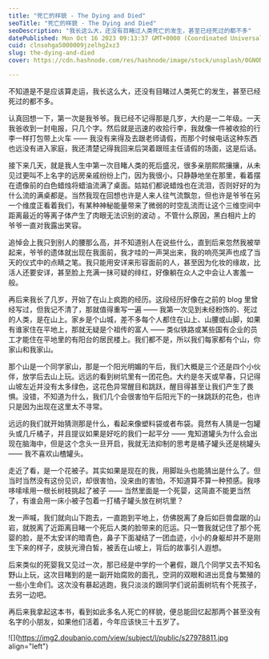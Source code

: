 ```yaml
---
title: "死亡的样貌 - The Dying and Died"
seoTitle: "死亡的样貌 - The Dying and Died"
seoDescription: "我长这么大，还没有目睹过人类死亡的发生，甚至已经死过的都不多"
datePublished: Mon Oct 16 2023 09:13:37 GMT+0000 (Coordinated Universal Time)
cuid: clnsohga5000009jzelhg2xz3
slug: the-dying-and-died
cover: https://cdn.hashnode.com/res/hashnode/image/stock/unsplash/0GNONO6tkQI/upload/341e8103131ab7b261971671a3c42f59.jpeg

---
```


不知道是不是应该算走运，我长这么大，还没有目睹过人类死亡的发生，甚至已经死过的都不多。

认真回想一下，第一次是我爷爷。我已经不记得那是几岁，大约是一二年级。一天我爸收到一封电报，只几个字。然后就是迅速的收拾行李，我就像一件被收拾的行李一样打包带上火车 —— 我没有来得及去跟老师请假，而那个时候电话这种东西也远没有进入家庭，我还清楚记得我回来后哭着跟班主任请假的场面，这是后话。

接下来几天，就是我人生中第一次目睹人类的死后盛况，很多亲朋熙熙攘攘，从未见过更叫不上名字的远房亲戚纷纷上门，因为我很小，只静静地坐在那里，看着摆在遗像前的白色蜡烛将蜡油流满了桌面。姑姑们都说蜡烛也在流泪，否则好好的为什么流的满桌都是。当然我现在回想也许是人来人往气流飘忽，但也许是爷爷在另一个维度正看着我们，有某种神秘能量带来了微弱的时空乱流而让这个三维空间中距离最近的等离子体产生了肉眼无法识别的波动 。不管什么原因，黑白相片上的爷爷一直对我露出笑容。

追悼会上我只到别人的腰那么高，并不知道别人在说些什么，直到后来忽然我被举起来，爷爷的遗体就出现在我面前，我才哇的一声哭出来，我的响亮哭声也成了当天的仪式中的点睛之笔。我只能用安详来形容面前的人，甚至因为化妆的缘故，比活人还要安详，甚至脸上充满一抹可疑的绯红，好像躺在众人之中会让人害羞一般。

再后来我长了几岁，开始了在山上疯跑的经历。这段经历好像在之前的 blog 里曾经写过，但我记不清了，那就值得重写一遍 —— 我第一次见到未经粉饰的、死过的人类，是在山上。家乡是个山城，差不多每个人都住在山上、山腰或山脚，如果有谁家住在平地上，那就无疑是个祖传的富人 —— 类似铁路或某些国有企业的员工才能住在平地里的有阳台的居民楼上。我们都不是，所以我们每家都有个山，你家山和我家山。

那个山是一个同学家山，那是一个阳光明媚的午后，我们大概是三个还是四个小伙伴，放学后去山上玩。远远的看到树坑里有一团花色。大约是冬天或早春，只记得山坡左近并没有太多绿色，这花色异常醒目和跳跃，醒目得甚至让我们产生了畏惧。没错，不知道为什么，我们几个会很害怕午后阳光下的一抹跳跃的花色，也许只是因为出现在这里太不寻常。

远远的我们就开始猜测那是什么，看起来像塑料袋或者布袋。竟然有人猜是一包罐头或几斤橘子，并且提议如果是好吃的我们一起平分 —— 鬼知道罐头为什么会出现在脑海中，但是这个念头一旦开启，我就无法抑制的思考是橘子罐头还是桃罐头 —— 我不喜欢山楂罐头。

走近了看，是一个花被子。其实如果是现在的我，用脚趾头也能猜出是什么了。但当时当然没有这份见识，却很害怕，没来由的害怕，不知道算不算一种预感。我哆哆嗦嗦用一根长树枝挑起了被子 —— 当然里面是一个死婴，这简直不能更当然了，有谁会用一床小被子包着一打橘子罐头放在树坑里？

发一声喊，我们就向山下跑去，一直跑到平地上，仿佛脱离了身后如巨兽盘踞的山岩，就脱离了近距离目睹一个死后人类的脸带来的厄运。只一瞥我就记住了那个死婴的脸，是不太安详的暗青色，鼻子下面凝结了一团血迹，小小的身躯却并不是刚生下来的样子，皮肤光滑白皙，被丢在山坡上，背后的故事引人遐想。

后来类似的死婴我又见过一次，那已经是中学的一个暑假，跟几个同学又去不知名野山上玩，这次目睹到的是一副开始腐败的面孔，空洞的双眼和进出觅食与繁殖的一些小生命们。这次没有暴起逃跑，我只淡淡的跟同学们说前面树坑有个死孩子，去另一边吧。

再后来我拿起这本书，看到如此多名人死亡的样貌，便总能回忆起那两个甚至没有名字的小朋友，如果他们活着，今年应该快三十五岁了。

![](https://img2.doubanio.com/view/subject/l/public/s27978811.jpg align="left")
